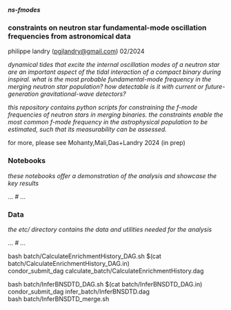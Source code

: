 ##### ns-fmodes
### constraints on neutron star fundamental-mode oscillation frequencies from astronomical data
philippe landry (pgjlandry@gmail.com) 02/2024

*dynamical tides that excite the internal oscillation modes of a neutron star are an important aspect of the tidal interaction of a compact binary during inspiral. what is the most probable fundamental-mode frequency in the merging neutron star population? how detectable is it with current or future-generation gravitational-wave detectors?*

*this repository contains python scripts for constraining the f-mode frequencies of neutron stars in merging binaries. the constraints enable the most common f-mode frequency in the astrophysical population to be estimated, such that its measurability can be assessed.*

for more, please see Mohanty,Mali,Das+Landry 2024 (in prep)

### Notebooks

*these notebooks offer a demonstration of the analysis and showcase the key results*

... *# ...*

### Data

*the etc/ directory contains the data and utilities needed for the analysis*

... *# ...*


bash batch/CalculateEnrichmentHistory_DAG.sh $(cat batch/CalculateEnrichmentHistory_DAG.in) \
condor_submit_dag calculate_batch/CalculateEnrichmentHistory.dag

bash batch/InferBNSDTD_DAG.sh $(cat batch/InferBNSDTD_DAG.in) \
condor_submit_dag infer_batch/InferBNSDTD.dag \
bash batch/InferBNSDTD_merge.sh
